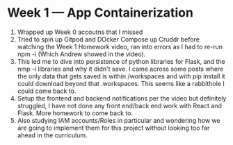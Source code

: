 # Week 1 — App Containerization
1. Wrapped up Week 0 accoutns that I missed
2. Tried to spin up Gitpod and DOcker Compose up Cruddr before watching the Week 1 Homework video, ran into errors as I had to re-run npm -i (Which Andrew showed in the video). 
3. This led me to dive into persistence of python libraries for Flask, and the nmp -i libraries and why it didn't save. I came across some posts where the only data that gets saved is within /workspaces and with pip install it could download beyond that .workspaces. This seems like a rabbithole I could come back to.
4. Setup the frontend and backend notifications per the video but definitely struggled, I have not done any front end/back end work with React and Flask. More homework to come back to.
5. Also studying IAM accounts/Roles in particular and wondering how we are going to implement them for this project without looking too far ahead in the curriculum. 
